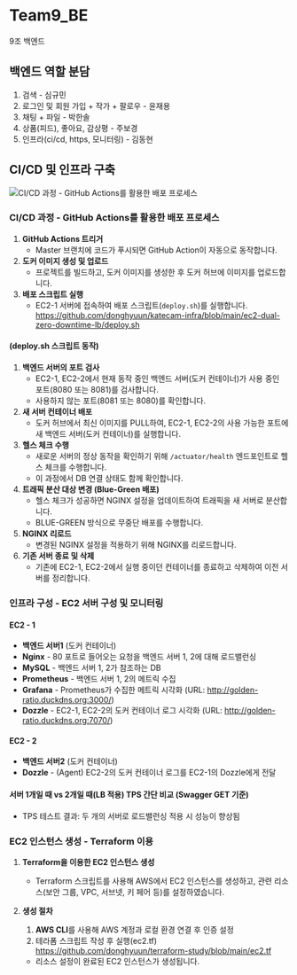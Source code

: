 # Team9_BE
9조 백엔드

## 백엔드 역할 분담

1. 검색 - 심규민
2. 로그인 및 회원 가입 + 작가 + 팔로우 - 윤재용
3. 채팅 + 파일 - 박한솔
4. 상품(피드), 좋아요, 감상평 - 주보경
5. 인프라(ci/cd, https, 모니터링) - 김동현

## CI/CD 및 인프라 구축
![CI/CD 과정 - GitHub Actions를 활용한 배포 프로세스](https://velog.velcdn.com/images/hyunn/post/986c6af9-b694-44c2-a554-dd51e091fde0/image.png)
### CI/CD 과정 - GitHub Actions를 활용한 배포 프로세스

1. **GitHub Actions 트리거**
    - Master 브랜치에 코드가 푸시되면 GitHub Action이 자동으로 동작합니다.
2. **도커 이미지 생성 및 업로드**
    - 프로젝트를 빌드하고, 도커 이미지를 생성한 후 도커 허브에 이미지를 업로드합니다.
3. **배포 스크립트 실행**
    - EC2-1 서버에 접속하여 배포 스크립트(`deploy.sh`)를 실행합니다.
      https://github.com/donghyuun/katecam-infra/blob/main/ec2-dual-zero-downtime-lb/deploy.sh

#### (deploy.sh 스크립트 동작)

1. **백엔드 서버의 포트 검사**
    - EC2-1, EC2-2에서 현재 동작 중인 백엔드 서버(도커 컨테이너)가 사용 중인 포트(8080 또는 8081)를 검사합니다.
    - 사용하지 않는 포트(8081 또는 8080)를 확인합니다.
2. **새 서버 컨테이너 배포**
    - 도커 허브에서 최신 이미지를 PULL하여, EC2-1, EC2-2의 사용 가능한 포트에 새 백엔드 서버(도커 컨테이너)를 실행합니다.
3. **헬스 체크 수행**
    - 새로운 서버의 정상 동작을 확인하기 위해 `/actuator/health` 엔드포인트로 헬스 체크를 수행합니다.
    - 이 과정에서 DB 연결 상태도 함께 확인합니다.
4. **트래픽 분산 대상 변경 (Blue-Green 배포)**
    - 헬스 체크가 성공하면 NGINX 설정을 업데이트하여 트래픽을 새 서버로 분산합니다.
    - BLUE-GREEN 방식으로 무중단 배포를 수행합니다.
5. **NGINX 리로드**
    - 변경된 NGINX 설정을 적용하기 위해 NGINX를 리로드합니다.
6. **기존 서버 종료 및 삭제**
    - 기존에 EC2-1, EC2-2에서 실행 중이던 컨테이너를 종료하고 삭제하여 이전 서버를 정리합니다.

### 인프라 구성 - EC2 서버 구성 및 모니터링

#### EC2 - 1

- **백엔드 서버1** (도커 컨테이너)
- **Nginx** - 80 포트로 들어오는 요청을 백엔드 서버 1, 2에 대해 로드밸런싱
- **MySQL** - 백엔드 서버 1, 2가 참조하는 DB
- **Prometheus** - 백엔드 서버 1, 2의 메트릭 수집
- **Grafana** - Prometheus가 수집한 메트릭 시각화 (URL: http://golden-ratio.duckdns.org:3000/)
- **Dozzle** - EC2-1, EC2-2의 도커 컨테이너 로그 시각화 (URL: http://golden-ratio.duckdns.org:7070/)

#### EC2 - 2

- **백엔드 서버2** (도커 컨테이너)
- **Dozzle** - (Agent) EC2-2의 도커 컨테이너 로그를 EC2-1의 Dozzle에게 전달

#### 서버 1개일 때 vs 2개일 때(LB 적용) TPS 간단 비교 (Swagger GET 기준)

- TPS 테스트 결과: 두 개의 서버로 로드밸런싱 적용 시 성능이 향상됨

### EC2 인스턴스 생성 - Terraform 이용

1. **Terraform을 이용한 EC2 인스턴스 생성**
    - Terraform 스크립트를 사용해 AWS에서 EC2 인스턴스를 생성하고, 관련 리소스(보안 그룹, VPC, 서브넷, 키 페어 등)를 설정하였습니다.

2. **생성 절차**
    1. **AWS CLI**를 사용해 AWS 계정과 로컬 환경 연결 후 인증 설정
    2. 테라폼 스크립트 작성 후 실행(ec2.tf)
       https://github.com/donghyuun/terraform-study/blob/main/ec2.tf
    - 리소스 설정이 완료된 EC2 인스턴스가 생성됩니다.